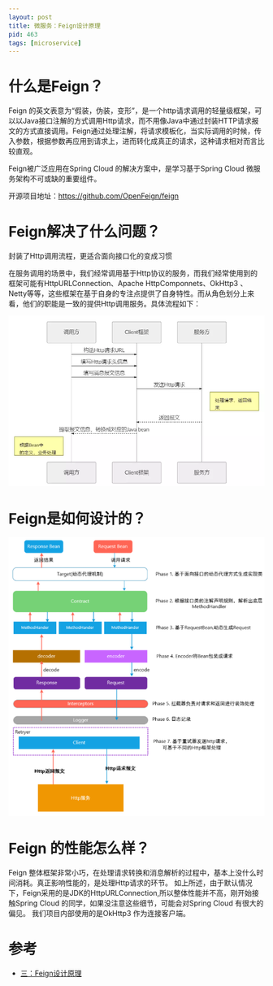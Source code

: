 ```yaml
---
layout: post
title: 微服务：Feign设计原理
pid: 463
tags: [microservice]
---
```


# 什么是Feign？

Feign 的英文表意为“假装，伪装，变形”，是一个http请求调用的轻量级框架，可以以Java接口注解的方式调用Http请求，而不用像Java中通过封装HTTP请求报文的方式直接调用。Feign通过处理注解，将请求模板化，当实际调用的时候，传入参数，根据参数再应用到请求上，进而转化成真正的请求，这种请求相对而言比较直观。

Feign被广泛应用在Spring Cloud 的解决方案中，是学习基于Spring Cloud 微服务架构不可或缺的重要组件。

开源项目地址：https://github.com/OpenFeign/feign

# Feign解决了什么问题？

封装了Http调用流程，更适合面向接口化的变成习惯

在服务调用的场景中，我们经常调用基于Http协议的服务，而我们经常使用到的框架可能有HttpURLConnection、Apache HttpComponnets、OkHttp3 、Netty等等，这些框架在基于自身的专注点提供了自身特性。而从角色划分上来看，他们的职能是一致的提供Http调用服务。具体流程如下：

![](/uploads/2019/08/20-01.png)

# Feign是如何设计的？

![](/uploads/2019/08/20-02.png)

# Feign 的性能怎么样？

Feign 整体框架非常小巧，在处理请求转换和消息解析的过程中，基本上没什么时间消耗。真正影响性能的，是处理Http请求的环节。
如上所述，由于默认情况下，Feign采用的是JDK的HttpURLConnection,所以整体性能并不高，刚开始接触Spring Cloud 的同学，如果没注意这些细节，可能会对Spring Cloud 有很大的偏见。
我们项目内部使用的是OkHttp3 作为连接客户端。


# 参考

+ [三：Feign设计原理](https://www.cnblogs.com/duanxz/p/7519819.html)